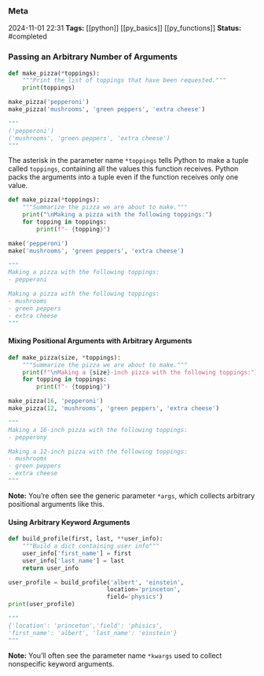 ### Meta
2024-11-01 22:31
**Tags:** [[python]] [[py_basics]] [[py_functions]]
**Status:** #completed 

### Passing an Arbitrary Number of Arguments
```Python title:example.py
def make_pizza(*toppings):
	"""Print the list of toppings that have been requested."""
	print(toppings)

make_pizza('pepperoni')
make_pizza('mushrooms', 'green peppers', 'extra cheese')

"""
('pepperoni')
('mushrooms', 'green peppers', 'extra cheese')
"""
```

The asterisk in the parameter name `*toppings` tells Python to make a tuple called `toppings`, containing all the values this function receives. Python packs the arguments into a tuple even if the function receives only one value.

```Python title:example.py
def make_pizza(*toppings):
	"""Summarize the pizza we are about to make."""
	print("\nMaking a pizza with the following toppings:")
	for topping in toppings:
		print(f"- {topping}")

make('pepperoni')
make('mushrooms', 'green peppers', 'extra cheese')

"""
Making a pizza with the following toppings:
- pepperoni

Making a pizza with the following toppings:
- mushrooms
- green peppers
- extra cheese
"""
```

#### Mixing Positional Arguments with Arbitrary Arguments
```Python title:example.py
def make_pizza(size, *toppings):
	"""Summarize the pizza we are about to make."""
	print(f"\nMaking a {size}-inch pizza with the following toppings:")
	for topping in toppings:
		print(f"- {topping}")

make_pizza(16, 'pepperoni')
make_pizza(12, 'mushrooms', 'green peppers', 'extra cheese')

"""
Making a 16-inch pizza with the following toppings:
- pepperony

Making a 12-inch pizza with the following toppings:
- mushrooms
- green peppers
- extra cheese
"""
```

**Note:** You’re often see the generic parameter `*args`, which collects arbitrary positional arguments like this.

#### Using Arbitrary Keyword Arguments
```Python title:example.py
def build_profile(first, last, **user_info):
	"""Build a dict containing user info"""
	user_info['first_name'] = first
	user_info['last_name'] = last
	return user_info

user_profile = build_profile('albert', 'einstein',
							location='princeton',
							field='physics')
print(user_profile)

"""
{'location': 'princeton','field': 'phisics',
'first_name': 'albert', 'last_name': 'einstein'}
"""
```

**Note:** You’ll often see the parameter name `*kwargs` used to collect nonspecific keyword arguments.

